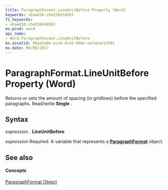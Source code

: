 ```yaml
---
title: ParagraphFormat.LineUnitBefore Property (Word)
keywords: vbawd10.chm156434561
f1_keywords:
- vbawd10.chm156434561
ms.prod: word
api_name:
- Word.ParagraphFormat.LineUnitBefore
ms.assetid: 05ad3a0e-acc6-dc42-640c-eafabae1d391
ms.date: 06/08/2017
---
```



# ParagraphFormat.LineUnitBefore Property (Word)

Returns or sets the amount of spacing (in gridlines) before the specified paragraphs. Read/write **Single** .


## Syntax

 _expression_ . **LineUnitBefore**

 _expression_ Required. A variable that represents a **[ParagraphFormat](paragraphformat-object-word.md)** object.


## See also


#### Concepts


[ParagraphFormat Object](paragraphformat-object-word.md)


